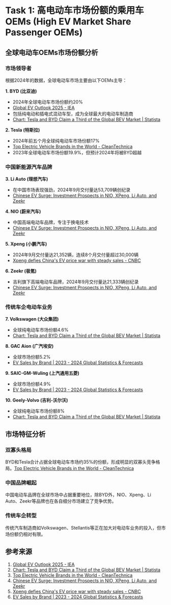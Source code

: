 # Task 1: 高电动车市场份额的乘用车OEMs (High EV Market Share Passenger OEMs)

## 全球电动车OEMs市场份额分析

### 市场领导者
根据2024年的数据，全球电动车市场主要由以下OEMs主导：

**1. BYD (比亚迪)**
- 2024年全球电动车市场份额约20%
- [Global EV Outlook 2025 - IEA](https://www.iea.org/reports/global-ev-outlook-2025/trends-in-electric-car-markets-2)
- 包括纯电动和插电式混动车型，成为全球最大的电动车制造商
- [Chart: Tesla and BYD Claim a Third of the Global BEV Market | Statista](https://www.statista.com/chart/27733/battery-electric-vehicles-manufacturers/)

**2. Tesla (特斯拉)**
- 2024年前五个月全球纯电动车市场份额17%
- [Top Electric Vehicle Brands in the World - CleanTechnica](https://cleantechnica.com/2024/01/07/top-electric-vehicle-brands-in-the-world-byd-tesla-in-a-different-universe/)
- 2023年全球电动车市场份额19.9%，但预计2024年将被BYD超越

### 中国新能源汽车品牌

**3. Li Auto (理想汽车)**
- 在中国市场表现强劲，2024年9月交付量达53,709辆创纪录
- [Chinese EV Surge: Investment Prospects in NIO, XPeng, Li Auto, and Zeekr](https://www.kavout.com/market-lens/chinese-ev-surge-investment-prospects-in-nio-xpeng-li-auto-and-zeekr)

**4. NIO (蔚来汽车)**
- 中国高端电动车品牌，专注于换电技术
- [Chinese EV Surge: Investment Prospects in NIO, XPeng, Li Auto, and Zeekr](https://www.kavout.com/market-lens/chinese-ev-surge-investment-prospects-in-nio-xpeng-li-auto-and-zeekr)

**5. Xpeng (小鹏汽车)**
- 2024年9月交付量达21,352辆，连续8个月交付量超过30,000辆
- [Xpeng defies China's EV price war with steady sales - CNBC](https://www.cnbc.com/2025/07/02/xpeng-china-ev-price-war-zeekr-nio-xiaomi-xpeng-tesla-li-auto-byd-june-sales.html)

**6. Zeekr (极氪)**
- 吉利旗下高端电动车品牌，2024年9月交付量达21,333辆创纪录
- [Chinese EV Surge: Investment Prospects in NIO, XPeng, Li Auto, and Zeekr](https://www.kavout.com/market-lens/chinese-ev-surge-investment-prospects-in-nio-xpeng-li-auto-and-zeekr)

### 传统车企电动车业务

**7. Volkswagen (大众集团)**
- 全球纯电动车市场份额4.6%
- [Chart: Tesla and BYD Claim a Third of the Global BEV Market | Statista](https://www.statista.com/chart/27733/battery-electric-vehicles-manufacturers/)

**8. GAC Aion (广汽埃安)**
- 全球市场份额5.2%
- [EV Sales by Brand | 2023 - 2024 Global Statistics & Forecasts](https://roadgenius.com/cars/ev/statistics/sales-by-automaker/)

**9. SAIC-GM-Wuling (上汽通用五菱)**
- 全球市场份额4.9%
- [EV Sales by Brand | 2023 - 2024 Global Statistics & Forecasts](https://roadgenius.com/cars/ev/statistics/sales-by-automaker/)

**10. Geely-Volvo (吉利-沃尔沃)**
- 全球纯电动车市场份额8%
- [Chart: Tesla and BYD Claim a Third of the Global BEV Market | Statista](https://www.statista.com/chart/27733/battery-electric-vehicles-manufacturers/)

## 市场特征分析

### 双寡头格局
BYD和Tesla合计占据全球电动车市场约35%的份额，形成明显的双寡头竞争格局。[Top Electric Vehicle Brands in the World - CleanTechnica](https://cleantechnica.com/2024/01/07/top-electric-vehicle-brands-in-the-world-byd-tesla-in-a-different-universe/)

### 中国品牌崛起
中国电动车品牌在全球市场中占据重要地位，除BYD外，NIO、Xpeng、Li Auto、Zeekr等品牌也在各自细分市场建立了竞争优势。

### 传统车企转型
传统汽车制造商如Volkswagen、Stellantis等正在加大对电动车业务的投入，但市场份额仍相对有限。

## 参考来源

1. [Global EV Outlook 2025 - IEA](https://www.iea.org/reports/global-ev-outlook-2025/trends-in-electric-car-markets-2)
2. [Chart: Tesla and BYD Claim a Third of the Global BEV Market | Statista](https://www.statista.com/chart/27733/battery-electric-vehicles-manufacturers/)
3. [Top Electric Vehicle Brands in the World - CleanTechnica](https://cleantechnica.com/2024/01/07/top-electric-vehicle-brands-in-the-world-byd-tesla-in-a-different-universe/)
4. [Chinese EV Surge: Investment Prospects in NIO, XPeng, Li Auto, and Zeekr](https://www.kavout.com/market-lens/chinese-ev-surge-investment-prospects-in-nio-xpeng-li-auto-and-zeekr)
5. [Xpeng defies China's EV price war with steady sales - CNBC](https://www.cnbc.com/2025/07/02/xpeng-china-ev-price-war-zeekr-nio-xiaomi-xpeng-tesla-li-auto-byd-june-sales.html)
6. [EV Sales by Brand | 2023 - 2024 Global Statistics & Forecasts](https://roadgenius.com/cars/ev/statistics/sales-by-automaker/)